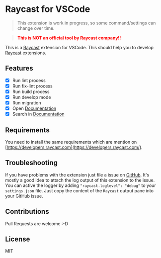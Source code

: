 # Raycast for VSCode

> This extension is work in progress, so some command/settings can change over time.

> <span style="color:red; font-weight:bold;">This is NOT an official tool by Raycast company!!</span>

This is a [Raycast](https://raycast.com) extension for VSCode. This should help you to develop [Raycast](https://raycast.com) extensions.

## Features

- [x] Run lint process
- [x] Run fix-lint process
- [x] Run build process
- [x] Run develop mode
- [x] Run migration
- [x] Open [Documentation](https://developers.raycast.com)
- [x] Search in [Documentation](https://developers.raycast.com)

## Requirements

You need to install the same requirements which are mention on [https://developers.raycast.com](https://developers.raycast.com/).

## Troubleshooting

If you have problems with the extension just file a issue on [GitHub](https://github.com/tonka3000/vscode-raycast/issues). It's mostly a good idea to attach the log output of this extension to the issue. You can active the logger by adding `"raycast.loglevel": "debug"` to your `settings.json` file. Just copy the content of the `Raycast` output pane into your GitHub issue.

## Contributions

Pull Requests are welcome :-D

## License

MIT
